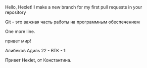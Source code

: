 Hello, Hexlet!
I make a new branch for my first pull requests in your repository

Git - это важная часть работы на программным обеспечением

One more line.

привет мир!

Алибеков Адиль 22 - ВТК - 1

Привет Hexlet, от Константина.
